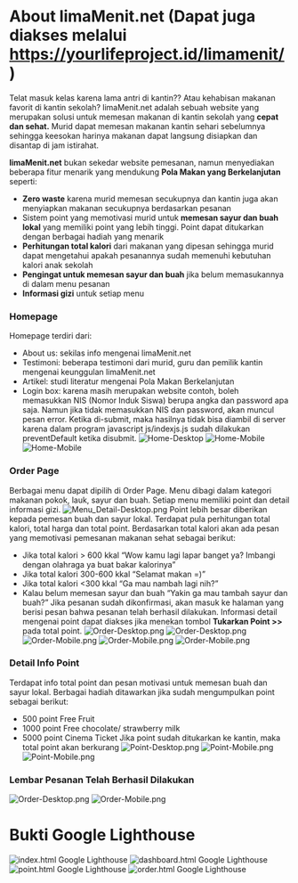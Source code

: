 # About limaMenit.net (Dapat juga diakses melalui https://yourlifeproject.id/limamenit/)

Telat masuk kelas karena lama antri di kantin?? Atau kehabisan makanan favorit di kantin sekolah? limaMenit.net adalah sebuah website yang merupakan solusi untuk memesan makanan di kantin sekolah yang **cepat dan sehat.** Murid dapat memesan makanan kantin sehari sebelumnya sehingga keesokan harinya makanan dapat langsung disiapkan dan disantap di jam istirahat.

**limaMenit.net** bukan sekedar website pemesanan, namun menyediakan beberapa fitur menarik yang mendukung **Pola Makan yang Berkelanjutan** seperti:
+ __Zero waste__ karena murid memesan secukupnya dan kantin juga akan menyiapkan makanan secukupnya berdasarkan pesanan
+ Sistem point yang memotivasi murid untuk __memesan sayur dan buah lokal__ yang memiliki point yang lebih tinggi. Point dapat ditukarkan dengan berbagai hadiah yang menarik
+ __Perhitungan  total kalori__ dari makanan yang dipesan sehingga murid dapat mengetahui apakah pesanannya sudah memenuhi kebutuhan kalori anak sekolah
+ __Pengingat untuk memesan sayur dan buah__ jika belum memasukannya di dalam menu pesanan
+ __Informasi gizi__ untuk setiap menu

### Homepage
Homepage terdiri dari:
+ About us: sekilas info mengenai limaMenit.net
+ Testimoni: beberapa testimoni dari murid, guru dan pemilik kantin mengenai keunggulan limaMenit.net
+ Artikel: studi literatur mengenai Pola Makan Berkelanjutan
+ Login box: karena masih merupakan website contoh, boleh memasukkan NIS (Nomor Induk Siswa) berupa angka dan password apa saja. Namun jika tidak memasukkan NIS dan password, akan muncul pesan error. Ketika di-submit, maka hasilnya tidak bisa diambil di server karena dalam program javascript js/indexjs.js sudah dilakukan preventDefault ketika disubmit.
![Home-Desktop](README.md%20asset/Home-Desktop.png)
![Home-Mobile](README.md%20asset/Home-1-Mobile.png)
![Home-Mobile](README.md%20asset/Home-2-Mobile.png)

### Order Page
Berbagai menu dapat dipilih di Order Page. Menu dibagi dalam kategori makanan pokok, lauk, sayur dan buah. Setiap menu memiliki point dan detail informasi gizi. ![Menu_Detail-Desktop.png](README.md%20asset/Menu_Detail-Desktop.png) Point lebih besar diberikan kepada pemesan buah dan sayur lokal. Terdapat pula perhitungan total kalori, total harga dan total point. 
Berdasarkan total kalori akan ada pesan yang memotivasi pemesanan makanan sehat sebagai berikut:
+ Jika total kalori > 600 kkal
  “Wow kamu lagi lapar banget ya? Imbangi dengan olahraga ya buat bakar kalorinya”
+ Jika total kalori 300-600 kkal
  “Selamat makan =)”
+ Jika total kalori <300 kkal
  “Ga mau nambah lagi nih?”
+ Kalau belum memesan sayur dan buah
  “Yakin ga mau tambah sayur dan buah?”
Jika pesanan sudah dikonfirmasi, akan masuk ke halaman yang berisi pesan bahwa pesanan telah berhasil dilakukan.
Informasi detail mengenai point dapat diakses jika menekan tombol **Tukarkan Point >>** pada total point.
![Order-Desktop.png](README.md%20asset/Dashboard-1-Desktop.png)
![Order-Desktop.png](README.md%20asset/Dashboard-2-Desktop.png)
![Order-Mobile.png](README.md%20asset/Dashboard-1-Mobile.png)
![Order-Mobile.png](README.md%20asset/Dashboard-2-Mobile.png)
![Order-Mobile.png](README.md%20asset/Dashboard-3-Mobile.png)

### Detail Info Point
Terdapat info total point dan pesan motivasi untuk memesan buah dan sayur lokal.
Berbagai hadiah ditawarkan jika sudah mengumpulkan point sebagai berikut:
+ 500 point Free Fruit
+ 1000 point Free chocolate/ strawberry milk
+ 5000 point Cinema Ticket
Jika point sudah ditukarkan ke kantin, maka total point akan berkurang
![Point-Desktop.png](README.md%20asset/Point-Desktop.png)
![Point-Mobile.png](README.md%20asset/Point-1-Mobile.png)
![Point-Mobile.png](README.md%20asset/Point-2-Mobile.png)

### Lembar Pesanan Telah Berhasil Dilakukan
![Order-Desktop.png](README.md%20asset/Order-Desktop.png)
![Order-Mobile.png](README.md%20asset/Order-Mobile.png)

# Bukti Google Lighthouse
![index.html Google Lighthouse](README.md%20asset/index-Google%20Lighthouse.png)
![dashboard.html Google Lighthouse](README.md%20asset/dashboard-Google%20Lighthouse.png)
![point.html Google Lighthouse](README.md%20asset/point-Google%20Lighthouse.png)
![order.html Google Lighthouse](README.md%20asset/order-Google%20Lighthouse.png)
